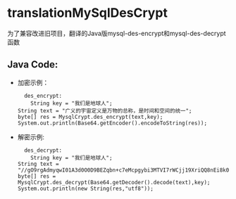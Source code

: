 # translationMySqlDesCrypt
为了兼容改进旧项目，翻译的Java版mysql-des-encrypt和mysql-des-decrypt函数

## Java Code:
  - 加密示例：
    ```
      des_encrypt:
      	String key = "我们是地球人";
	String text = "广义的宇宙定义是万物的总称，是时间和空间的统一";
	byte[] res = MysqlCrypt.des_encrypt(text,key);
	System.out.println(Base64.getEncoder().encodeToString(res));
    ```
  - 解密示例:
    ```
      des_decrypt:
      	String key = "我们是地球人";
	String text = "//gO9rgAdmyqwI01A3d0O0D9BEZqbn+c7eMcpgybi3MTVI7rWCjj19XriQQ8nEi8k0uo0caCQs9F56Ga32C7z8dmE0WxPrkW7g==";
	byte[] res = MysqlCrypt.des_decrypt(Base64.getDecoder().decode(text),key);
	System.out.println(new String(res,"utf8"));
    ```
    
